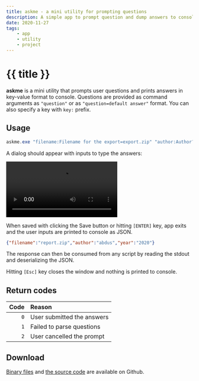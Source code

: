 ```yaml
---
title: askme - a mini utility for prompting questions
description: A simple app to prompt question and dump answers to console as JSON
date: 2020-11-27
tags:
    - app
    - utility
    - project
---
```


# {{ title }}

**askme** is a mini utility that prompts user questions and prints answers in key-value format to console.
Questions are provided as command arguments as `"question"` or as `"question=default answer"` format. You can also specify a key with `key:` prefix.

## Usage

```powershell
askme.exe "filename:Filename for the export=export.zip" "author:Author?" year
```

A dialog should appear with inputs to type the answers:

<video src="./askme.webm" autoplay loop controls playsinline></video>

When saved with clicking the Save button or hitting `[ENTER]` key, app exits and the user inputs are printed to console as JSON.

```json
{"filename":"report.zip","author":"abdus","year":"2020"}
```

The response can then be consumed from any script by reading the stdout and deserializing the JSON.

Hitting `[Esc]` key closes the window and nothing is printed to console.

## Return codes

| Code | Reason |
|-----:|:-------|
|`0`| User submitted the answers|
|`1`| Failed to parse questions|
|`2`| User cancelled the prompt|


## Download

[Binary files][releases] and [the source code][source] are available on Github.

[releases]: https://github.com/abdusco/askme/releases
[source]: https://github.com/abdusco/askme